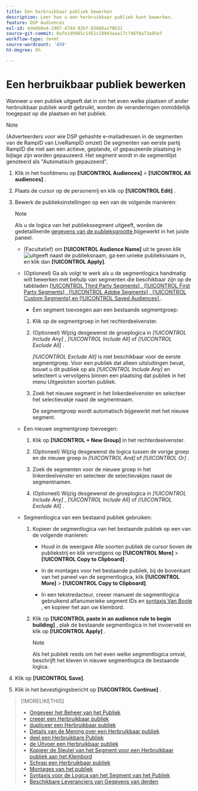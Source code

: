```yaml
---
title: Een herbruikbaar publiek bewerken
description: Leer hoe u een herbruikbaar publiek kunt bewerken.
feature: DSP Audiences
exl-id: 4de6b9a4-2907-474d-92bf-83686a1f0b31
source-git-commit: 0afe1d9985c1451c28943aaa17c7d6f8a73a95ef
workflow-type: tm+mt
source-wordcount: '459'
ht-degree: 0%

---
```


# Een herbruikbaar publiek bewerken

Wanneer u een publiek uitgeeft dat in om het even welke plaatsen of ander herbruikbaar publiek wordt gebruikt, worden de veranderingen onmiddellijk toegepast op die plaatsen en het publiek.<!-- verify -->

>[!NOTE]
>
>(Adverteerders voor wie DSP gehashte e-mailadressen in de segmenten van de RampID van LiveRampID omzet) De segmenten van eerste partij RampID die niet aan een actieve, geplande, of gepauzeerde plaatsing in bijlage zijn worden gepauzeerd. Het segment wordt in de segmentlijst genoteerd als &quot;Automatisch gepauzeerd&quot;.

1. Klik in het hoofdmenu op **[!UICONTROL Audiences]** > **[!UICONTROL All audiences]** .

1. Plaats de cursor op de personenrij en klik op **[!UICONTROL Edit]** .

1. Bewerk de publieksinstellingen op een van de volgende manieren:

   >[!NOTE]
   >
   >Als u de logica van het publiekssegment uitgeeft, worden de gedetailleerde [ gegevens van de publieksgrootte ](audience-about.md) bijgewerkt in het juiste paneel.

   * (Facultatief) om **[!UICONTROL Audience Name]** uit te geven klik ![ uitgeeft ](/help/dsp/assets/edit.png) naast de publieksnaam, ga een unieke publieksnaam in, en klik dan **[!UICONTROL Apply]**.

   * (Optioneel) Ga als volgt te werk als u de segmentlogica handmatig wilt bewerken met behulp van segmenten die beschikbaar zijn op de tabbladen [[!UICONTROL Third Party Segments] , [!UICONTROL First Party Segments] , [!UICONTROL Adobe Segments] , [!UICONTROL Custom Segments] en [!UICONTROL Saved Audiences] ](audience-settings.md) .

      * Een segment toevoegen aan een bestaande segmentgroep:

      1. Klik op de segmentgroep in het rechterdeelvenster.

      1. (Optioneel) Wijzig desgewenst de groeplogica in *[!UICONTROL Include Any]* , *[!UICONTROL Include All]* of *[!UICONTROL Exclude All]* .

         *[!UICONTROL Exclude All]* is niet beschikbaar voor de eerste segmentgroep. Voor een publiek dat alleen uitsluitingen bevat, bouwt u dit publiek op als *[!UICONTROL Include Any]* en selecteert u vervolgens binnen een plaatsing dat publiek in het menu Uitgesloten soorten publiek.

      1. Zoek het nieuwe segment in het linkerdeelvenster en selecteer het selectievakje naast de segmentnaam.

         De segmentgroep wordt automatisch bijgewerkt met het nieuwe segment.

   * Een nieuwe segmentgroep toevoegen:

      1. Klik op **[!UICONTROL + New Group]** in het rechterdeelvenster.

      1. (Optioneel) Wijzig desgewenst de logica tussen de vorige groep en de nieuwe groep in *[!UICONTROL And]* of *[!UICONTROL Or]* .

      1. Zoek de segmenten voor de nieuwe groep in het linkerdeelvenster en selecteer de selectievakjes naast de segmentnamen.

      1. (Optioneel) Wijzig desgewenst de groeplogica in *[!UICONTROL Include Any]* , *[!UICONTROL Include All]* of *[!UICONTROL Exclude All]* .

   * Segmentlogica van een bestaand publiek gebruiken:

      1. Kopieer de segmentlogica van het bestaande publiek op een van de volgende manieren:

         * Houd in de weergave Alle soorten publiek de cursor boven de publiekstrij en klik vervolgens op **[!UICONTROL More]** > **[!UICONTROL Copy to Clipboard]** .

         * In de montages voor het bestaande publiek, bij de bovenkant van het paneel van de segmentlogica, klik **[!UICONTROL More]** > **[!UICONTROL Copy to Clipboard]**.

         * In een tekstredacteur, creeer manueel de segmentlogica gebruikend alfanumerieke segment IDs en [ syntaxis Van Boole ](audience-segment-logic-syntax.md), en kopieer het aan uw klembord.

      1. Klik op **[!UICONTROL paste in an audience rule to begin building]** , plak de bestaande segmentlogica in het invoerveld en klik op **[!UICONTROL Apply]** .

         >[!NOTE]
         >
         >Als het publiek reeds om het even welke segmentlogica omvat, beschrijft het kleven in nieuwe segmentlogica de bestaande logica.

1. Klik op **[!UICONTROL Save]**.

1. Klik in het bevestigingsbericht op **[!UICONTROL Continue]** .

>[!MORELIKETHIS]
>
>* [ Ongeveer het Beheer van het Publiek ](audience-about.md)
>* [ creeer een Herbruikbaar publiek ](reusable-audience-create.md)
>* [ dupliceer een Herbruikbaar publiek ](reusable-audience-duplicate.md)
>* [ Details van de Mening over een Herbruikbaar publiek ](reusable-audience-view-details.md)
>* [ deel een Herbruikbare Publiek ](reusable-audience-share.md)
>* [ de Uitvoer een Herbruikbaar publiek ](reusable-audience-export.md)
>* [ Kopieer de Sleutel van het Segment voor een Herbruikbaar publiek aan het Klembord ](reusable-audience-clipboard.md)
>* [ Schrap een Herbruikbaar publiek ](reusable-audience-delete.md)
>* [ Montages van het publiek ](audience-settings.md)
>* [ Syntaxis voor de Logica van het Segment van het Publiek ](audience-segment-logic-syntax.md)
>* [ Beschikbare Leveranciers van Gegevens van derden ](third-party-data-providers.md)
